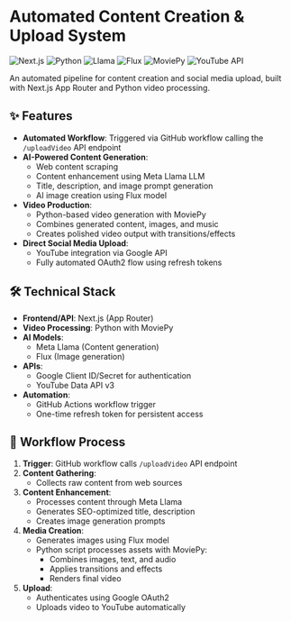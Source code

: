 # Automated Content Creation & Upload System

![Next.js](https://img.shields.io/badge/Next.js-13+-black?style=flat&logo=next.js)
![Python](https://img.shields.io/badge/Python-3.x-blue?style=flat&logo=python)
![Llama](https://img.shields.io/badge/LLM-Meta_Llama-FFD700?style=flat)
![Flux](https://img.shields.io/badge/Image_Gen-Flux-9D5CFF?style=flat)
![MoviePy](https://img.shields.io/badge/Video-MoviePy-00B4D8?style=flat)
![YouTube API](https://img.shields.io/badge/API-YouTube-FF0000?style=flat&logo=youtube)

An automated pipeline for content creation and social media upload, built with Next.js App Router and Python video processing.

## ✨ Features

- **Automated Workflow**: Triggered via GitHub workflow calling the `/uploadVideo` API endpoint
- **AI-Powered Content Generation**:
  - Web content scraping
  - Content enhancement using Meta Llama LLM
  - Title, description, and image prompt generation
  - AI image creation using Flux model
- **Video Production**:
  - Python-based video generation with MoviePy
  - Combines generated content, images, and music
  - Creates polished video output with transitions/effects
- **Direct Social Media Upload**:
  - YouTube integration via Google API
  - Fully automated OAuth2 flow using refresh tokens

## 🛠️ Technical Stack

- **Frontend/API**: Next.js (App Router)
- **Video Processing**: Python with MoviePy
- **AI Models**:
  - Meta Llama (Content generation)
  - Flux (Image generation)
- **APIs**:
  - Google Client ID/Secret for authentication
  - YouTube Data API v3
- **Automation**:
  - GitHub Actions workflow trigger
  - One-time refresh token for persistent access

## 🔄 Workflow Process

1. **Trigger**: GitHub workflow calls `/uploadVideo` API endpoint
2. **Content Gathering**:
   - Collects raw content from web sources
3. **Content Enhancement**:
   - Processes content through Meta Llama
   - Generates SEO-optimized title, description
   - Creates image generation prompts
4. **Media Creation**:
   - Generates images using Flux model
   - Python script processes assets with MoviePy:
     - Combines images, text, and audio
     - Applies transitions and effects
     - Renders final video
5. **Upload**:
   - Authenticates using Google OAuth2
   - Uploads video to YouTube automatically

